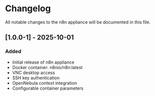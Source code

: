 # Changelog

All notable changes to the n8n appliance will be documented in this file.

## [1.0.0-1] - 2025-10-01

### Added
- Initial release of n8n appliance
- Docker container: n8nio/n8n:latest
- VNC desktop access
- SSH key authentication
- OpenNebula context integration
- Configurable container parameters
